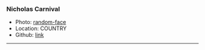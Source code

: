 ### Nicholas Carnival
- Photo: [random-face](https://images.generated.photos/LqyaajyXOMF_-Gkepg3klYDzMELAwEupwdZuBoqq8zA/rs:fit:512:512/wm:0.95:sowe:18:18:0.33/czM6Ly9pY29uczgu/Z3Bob3Rvcy1wcm9k/LnBob3Rvcy92M18w/MjAxOTczLmpwZw.jpg)
- Location: COUNTRY
- Github: [link](https://github.com/ncarn2)
***
